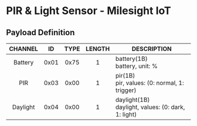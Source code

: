 # PIR & Light Sensor - Milesight IoT

## Payload Definition

| CHANNEL  |  ID  | TYPE | LENGTH | DESCRIPTION                                            |
| :------: | :--: | :--: | :----: | ------------------------------------------------------ |
| Battery  | 0x01 | 0x75 |   1    | battery(1B)<br/>battery, unit: %                       |
|   PIR    | 0x03 | 0x00 |   1    | pir(1B)<br/>pir, values: (0: normal, 1: trigger)       |
| Daylight | 0x04 | 0x00 |   1    | daylight(1B)<br/>daylight, values: (0: dark, 1: light) |


